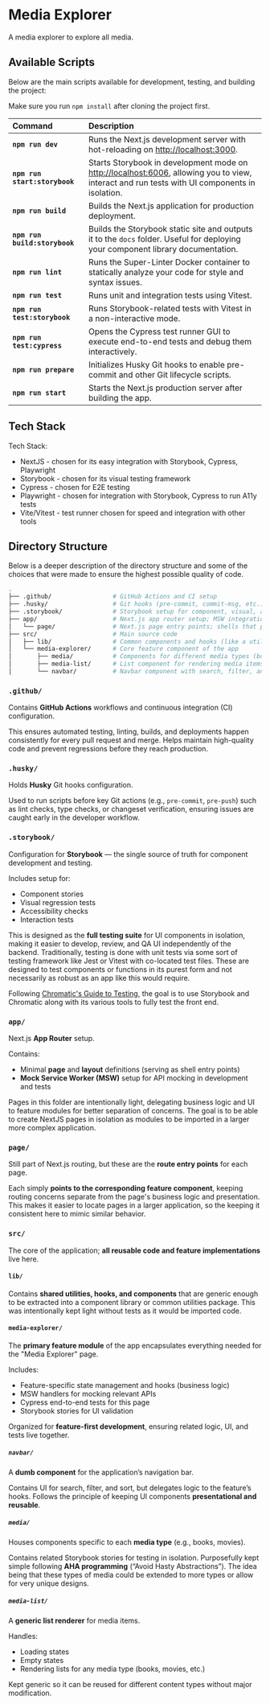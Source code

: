 # Media Explorer

A media explorer to explore all media.

## Available Scripts

Below are the main scripts available for development, testing, and building the project:

Make sure you run `npm install` after cloning the project first.

| Command                       | Description                                                                                                                                    |
| :---------------------------- | :--------------------------------------------------------------------------------------------------------------------------------------------- |
| **`npm run dev`**             | Runs the Next.js development server with hot-reloading on <http://localhost:3000>.                                                             |
| **`npm run start:storybook`** | Starts Storybook in development mode on <http://localhost:6006>, allowing you to view, interact and run tests with UI components in isolation. |
| **`npm run build`**           | Builds the Next.js application for production deployment.                                                                                      |
| **`npm run build:storybook`** | Builds the Storybook static site and outputs it to the `docs` folder. Useful for deploying your component library documentation.               |
| **`npm run lint`**            | Runs the Super-Linter Docker container to statically analyze your code for style and syntax issues.                                            |
| **`npm run test`**            | Runs unit and integration tests using Vitest.                                                                                                  |
| **`npm run test:storybook`**  | Runs Storybook-related tests with Vitest in a non-interactive mode.                                                                            |
| **`npm run test:cypress`**    | Opens the Cypress test runner GUI to execute end-to-end tests and debug them interactively.                                                    |
| **`npm run prepare`**         | Initializes Husky Git hooks to enable pre-commit and other Git lifecycle scripts.                                                              |
| **`npm run start`**           | Starts the Next.js production server after building the app.                                                                                   |

## Tech Stack

Tech Stack:

- NextJS - chosen for its easy integration with Storybook, Cypress, Playwright
- Storybook - chosen for its visual testing framework
- Cypress - chosen for E2E testing
- Playwright - chosen for integration with Storybook, Cypress to run A11y tests
- Vite/Vitest - test runner chosen for speed and integration with other tools

## Directory Structure

Below is a deeper description of the directory structure and some of the choices that were made to ensure the highest possible quality of code.

```bash
.
├── .github/                 # GitHub Actions and CI setup
├── .husky/                  # Git hooks (pre-commit, commit-msg, etc.)
├── .storybook/              # Storybook setup for component, visual, and other tests
├── app/                     # Next.js app router setup; MSW integration; layout/page shells
│   └── page/                # Next.js page entry points; shells that point to components
├── src/                     # Main source code
│   ├── lib/                 # Common components and hooks (like a utility or component library)
│   └── media-explorer/      # Core feature component of the app
│       ├── media/           # Components for different media types (books, movies) with stories
│       ├── media-list/      # List component for rendering media items; handles loading/empty states
│       └── navbar/          # Navbar component with search, filter, and sort UI
```

### `.github/`

Contains **GitHub Actions** workflows and continuous integration (CI) configuration.

This ensures automated testing, linting, builds, and deployments happen consistently for every pull request and merge. Helps maintain high-quality code and prevent regressions before they reach production.

### `.husky/`

Holds **Husky** Git hooks configuration.

Used to run scripts before key Git actions (e.g., `pre-commit`, `pre-push`) such as lint checks, type checks, or changeset verification, ensuring issues are caught early in the developer workflow.

### `.storybook/`

Configuration for **Storybook** — the single source of truth for component development and testing.

Includes setup for:

- Component stories
- Visual regression tests
- Accessibility checks
- Interaction tests

This is designed as the **full testing suite** for UI components in isolation, making it easier to develop, review, and QA UI independently of the backend. Traditionally, testing is done with unit tests via some sort of testing framework like Jest or Vitest with co-located test files. These are designed to test components or functions in its purest form and not necessarily as robust as an app like this would require.

Following [Chromatic's Guide to Testing](https://www.chromatic.com/frontend-testing-guide#unit), the goal is to use Storybook and Chromatic along with its various tools to fully test the front end.

### `app/`

Next.js **App Router** setup.

Contains:

- Minimal **page** and **layout** definitions (serving as shell entry points)
- **Mock Service Worker (MSW)** setup for API mocking in development and tests

Pages in this folder are intentionally light, delegating business logic and UI to feature modules for better separation of concerns. The goal is to be able to create NextJS pages in isolation as modules to be imported in a larger more complex application.

### `page/`

Still part of Next.js routing, but these are the **route entry points** for each page.

Each simply **points to the corresponding feature component**, keeping routing concerns separate from the page's business logic and presentation. This makes it easier to locate pages in a larger application, so the keeping it consistent here to mimic similar behavior.

### `src/`

The core of the application; **all reusable code and feature implementations** live here.

#### `lib/`

Contains **shared utilities, hooks, and components** that are generic enough to be extracted into a component library or common utilities package. This was intentionally kept light without tests as it would be imported code.

#### `media-explorer/`

The **primary feature module** of the app encapsulates everything needed for the "Media Explorer" page.

Includes:

- Feature-specific state management and hooks (business logic)
- MSW handlers for mocking relevant APIs
- Cypress end-to-end tests for this page
- Storybook stories for UI validation

Organized for **feature-first development**, ensuring related logic, UI, and tests live together.

##### `navbar/`

A **dumb component** for the application’s navigation bar.

Contains UI for search, filter, and sort, but delegates logic to the feature’s hooks. Follows the principle of keeping UI components **presentational and reusable**.

##### `media/`

Houses components specific to each **media type** (e.g., books, movies).

Contains related Storybook stories for testing in isolation. Purposefully kept simple following **AHA programming** (“Avoid Hasty Abstractions”). The idea being that these types of media could be extended to more types or allow for very unique designs.

##### `media-list/`

A **generic list renderer** for media items.

Handles:

- Loading states
- Empty states
- Rendering lists for any media type (books, movies, etc.)

Kept generic so it can be reused for different content types without major modification.
